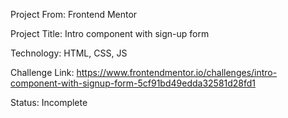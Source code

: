 Project From: Frontend Mentor

Project Title: Intro component with sign-up form

Technology: HTML, CSS, JS

Challenge Link: https://www.frontendmentor.io/challenges/intro-component-with-signup-form-5cf91bd49edda32581d28fd1

Status: Incomplete
